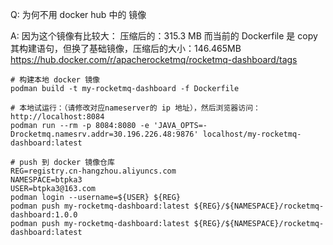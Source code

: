 
Q: 为何不用 docker hub 中的 镜像

A: 因为这个镜像有比较大： 压缩后的：315.3 MB
而当前的 Dockerfile 是 copy 其构建语句，但换了基础镜像，压缩后的大小：146.465MB
https://hub.docker.com/r/apacherocketmq/rocketmq-dashboard/tags


```shell
# 构建本地 docker 镜像
podman build -t my-rocketmq-dashboard -f Dockerfile

# 本地试运行：（请修改对应nameserver的 ip 地址），然后浏览器访问： http://localhost:8084
podman run --rm -p 8084:8080 -e 'JAVA_OPTS=-Drocketmq.namesrv.addr=30.196.226.48:9876' localhost/my-rocketmq-dashboard:latest

# push 到 docker 镜像仓库
REG=registry.cn-hangzhou.aliyuncs.com
NAMESPACE=btpka3
USER=btpka3@163.com
podman login --username=${USER} ${REG}
podman push my-rocketmq-dashboard:latest ${REG}/${NAMESPACE}/rocketmq-dashboard:1.0.0
podman push my-rocketmq-dashboard:latest ${REG}/${NAMESPACE}/rocketmq-dashboard:latest
```
